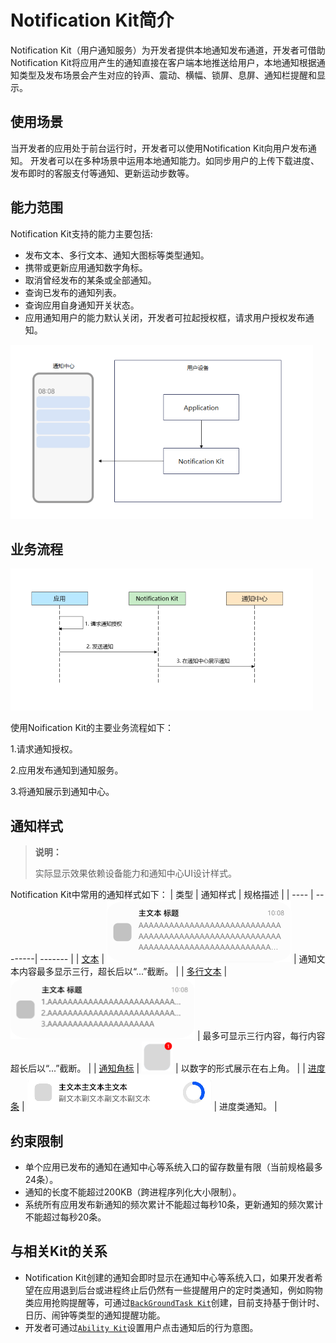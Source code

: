 # Notification Kit简介

Notification Kit（用户通知服务）为开发者提供本地通知发布通道，开发者可借助Notification Kit将应用产生的通知直接在客户端本地推送给用户，本地通知根据通知类型及发布场景会产生对应的铃声、震动、横幅、锁屏、息屏、通知栏提醒和显示。

## 使用场景
当开发者的应用处于前台运行时，开发者可以使用Notification Kit向用户发布通知。<!--RP1--><!--RP1End-->
开发者可以在多种场景中运用本地通知能力。如同步用户的上传下载进度、发布即时的客服支付等通知、更新运动步数等。

## 能力范围
Notification Kit支持的能力主要包括:
 - 发布文本、多行文本、通知大图标等类型通知。
 - 携带或更新应用通知数字角标。
 - 取消曾经发布的某条或全部通知。
 - 查询已发布的通知列表。
 - 查询应用自身通知开关状态。
 - 应用通知用户的能力默认关闭，开发者可拉起授权框，请求用户授权发布通知。

 ![notification_introduction](figures/notification_introduction.png) 

## 业务流程
 ![notification_principle](figures/notification_principle.png) 

使用Noification Kit的主要业务流程如下：

1.请求通知授权。

2.应用发布通知到通知服务。

3.将通知展示到通知中心。


## 通知样式

> **说明：**
>
> 实际显示效果依赖设备能力和通知中心UI设计样式。

Notification Kit中常用的通知样式如下：
| 类型 | 通知样式 | 规格描述 |
| ---- | --------| ------- |
| [文本](./text-notification.md)           | ![text_notification](figures/text_notification.png)   | 通知文本内容最多显示三行，超长后以“...”截断。 |
| [多行文本](./text-notification.md)       | ![multiline_notification](figures/multiline_notification.png)   | 最多可显示三行内容，每行内容超长后以“...”截断。 |
| [通知角标](./notification-badge.md)      | ![notification_badge](figures/notification_badge.png)   | 以数字的形式展示在右上角。 |
| [进度条](./progress-bar-notification.md) | ![progress_notification](figures/progress_notification.png)    | 进度类通知。 |

## 约束限制
- 单个应用已发布的通知在通知中心等系统入口的留存数量有限（当前规格最多24条）。
- 通知的长度不能超过200KB（跨进程序列化大小限制）。
- 系统所有应用发布新通知的频次累计不能超过每秒10条，更新通知的频次累计不能超过每秒20条。

## 与相关Kit的关系
- Notification Kit创建的通知会即时显示在通知中心等系统入口，如果开发者希望在应用退到后台或进程终止后仍然有一些提醒用户的定时类通知，例如购物类应用抢购提醒等，可通过[`BackGroundTask Kit`](../reference/apis-backgroundtasks-kit/js-apis-backgroundTaskManager.md)创建，目前支持基于倒计时、日历、闹钟等类型的通知提醒功能。
- 开发者可通过[`Ability Kit`](../reference/apis-ability-kit/js-apis-app-ability-wantAgent.md#wantagentgetwantagent)设置用户点击通知后的行为意图。<!--RP2-->
<!--RP2End-->
